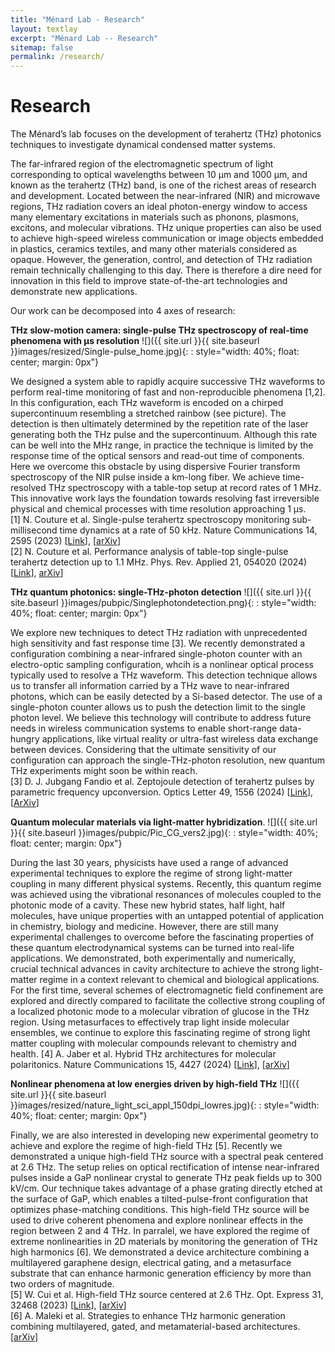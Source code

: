 ```yaml
---
title: "Ménard Lab - Research"
layout: textlay
excerpt: "Ménard Lab -- Research"
sitemap: false
permalink: /research/
---
```


# Research

The Ménard’s lab focuses on the development of terahertz (THz) photonics techniques to investigate dynamical condensed matter systems. 

The far-infrared region of the electromagnetic spectrum of light corresponding to optical wavelengths between 10 µm and 1000 µm, and known as the terahertz (THz) band, is one of the richest areas of research and development. Located between the near-infrared (NIR) and microwave regions, THz radiation covers an ideal photon-energy window to access many elementary excitations in materials such as phonons, plasmons, excitons, and molecular vibrations. THz unique properties can also be used to achieve high-speed wireless communication or image objects embedded in plastics, ceramics textiles, and many other materials considered as opaque. However, the generation, control, and detection of THz radiation remain technically challenging to this day. There is therefore a dire need for innovation in this field to improve state-of-the-art technologies and demonstrate new applications. 

Our work can be decomposed into 4 axes of research:  

**THz slow-motion camera: single-pulse THz spectroscopy of real-time phenomena with µs resolution** 
![]({{ site.url }}{{ site.baseurl }}images/resized/Single-pulse_home.jpg){: : style="width: 40%; float: center; margin: 0px"}

We designed a system able to rapidly acquire successive THz waveforms to perform real-time monitoring of fast and non-reproducible phenomena [1,2]. In this configuration, each THz waveform is encoded on a chirped supercontinuum resembling a stretched rainbow (see picture). The detection is then ultimately determined by the repetition rate of the laser generating both the THz pulse and the supercontinuum. Although this rate can be well into the MHz range, in practice the technique is limited by the response time of the optical sensors and read-out time of components. Here we overcome this obstacle by using dispersive Fourier transform spectroscopy of the NIR pulse inside a km-long fiber. We achieve time-resolved THz spectroscopy with a table-top setup at record rates of 1 MHz. This innovative work lays the foundation towards resolving fast irreversible physical and chemical processes with time resolution approaching 1 µs.<br>
[1]	N. Couture et al. Single-pulse terahertz spectroscopy monitoring sub-millisecond time dynamics at a rate of 50 kHz. Nature Communications 14, 2595 (2023) [[Link](https://www.nature.com/articles/s41467-023-38354-3)], [[arXiv](https://arxiv.org/abs/2207.11766)]<br>
[2]	N. Couture et al. Performance analysis of table-top single-pulse terahertz detection up to 1.1 MHz. Phys. Rev. Applied 21, 054020 (2024) [[Link](https://journals.aps.org/prapplied/abstract/10.1103/PhysRevApplied.21.054020)],  [arXiv](https://arxiv.org/abs/2309.09803)]

**THz quantum photonics: single-THz-photon detection**
![]({{ site.url }}{{ site.baseurl }}images/pubpic/Singlephotondetection.png){: : style="width: 40%; float: center; margin: 0px"}

We explore new techniques to detect THz radiation with unprecedented high sensitivity and fast response time [3]. We recently demonstrated a configuration combining a near-infrared single-photon counter with an electro-optic sampling configuration, whcih is a nonlinear optical process typically used to resolve a THz waveform. This detection technique allows us to transfer all information carried by a THz wave to near-infrared photons, which can be easily detected by a Si-based detector. The use of a single-photon counter allows us to push the detection limit to the single photon level. We believe this technology will contribute to address future needs in wireless communication systems to enable short-range data-hungry applications, like virtual reality or ultra-fast wireless data exchange between devices. Considering that the ultimate sensitivity of our configuration can approach the single-THz-photon resolution, new quantum THz experiments might soon be within reach.<br>
[3]	D. J. Jubgang Fandio et al. Zeptojoule detection of terahertz pulses by parametric frequency upconversion. Optics Letter 49, 1556 (2024) [[Link](https://opg.optica.org/ol/abstract.cfm?uri=ol-49-6-1556)], [[ArXiv](https://arxiv.org/abs/2310.08452)]

**Quantum molecular materials via light-matter hybridization**.
![]({{ site.url }}{{ site.baseurl }}images/pubpic/Pic_CG_vers2.jpg){: : style="width: 40%; float: center; margin: 0px"}

During the last 30 years, physicists have used a range of advanced experimental techniques to explore the regime of strong light-matter coupling in many different physical systems. Recently, this quantum regime was achieved using the vibrational resonances of molecules coupled to the photonic mode of a cavity. These new hybrid states, half light, half molecules, have unique properties with an untapped potential of application in chemistry, biology and medicine. However, there are still many experimental challenges to overcome before the fascinating properties of these quantum electrodynamical systems can be turned into real-life applications. We demonstrated, both experimentally and numerically, crucial technical advances in cavity architecture to achieve the strong light-matter regime in a context relevant to chemical and biological applications. For the first time, several schemes of electromagnetic field confinement are explored and directly compared to facilitate the collective strong coupling of a localized photonic mode to a molecular vibration of glucose in the THz region. Using metasurfaces to effectively trap light inside molecular ensembles, we continue to explore this fascinating regime of strong light matter coupling with molecular compounds relevant to chemistry and health. 
[4]	A. Jaber et al. Hybrid THz architectures for molecular polaritonics. Nature Communications 15, 4427 (2024) [[Link](https://www.nature.com/articles/s41467-024-48764-6)], [[arXiv](https://arxiv.org/abs/2304.03654)]

**Nonlinear phenomena at low energies driven by high-field THz** 
![]({{ site.url }}{{ site.baseurl }}images/resized/nature_light_sci_appl_150dpi_lowres.jpg){: : style="width: 40%; float: center; margin: 0px"}

Finally, we are also interested in developing new experimental geometry to achieve and explore the regime of high-field THz [5]. Recently we demonstrated a unique high-field THz source with a spectral peak centered at 2.6 THz. The setup relies on optical rectification of intense near-infrared pulses inside a GaP nonlinear crystal to generate THz peak fields up to 300 kV/cm. Our technique takes advantage of a phase grating directly etched at the surface of GaP, which enables a tilted-pulse-front configuration that optimizes phase-matching conditions. This high-field THz source will be used to drive coherent phenomena and explore nonlinear effects in the region between 2 and 4 THz. In parralel, we have explored the regime of extreme nonlinearities in 2D materials by monitoring the generation of THz high harmonics [6]. We demonstrated a device architecture combining a multilayered garaphene design, electrical gating, and a metasurface substrate that can enhance harmonic generation efficiency by more than two orders of magnitude.<br>
[5]	W. Cui et al. High-field THz source centered at 2.6 THz. Opt. Express 31, 32468 (2023) [[Link](https://opg.optica.org/oe/fulltext.cfm?uri=oe-31-20-32468&id=538092)], [[arXiv](https://arxiv.org/abs/2301.09467)]<br>
[6]	A. Maleki et al. Strategies to enhance THz harmonic generation combining multilayered, gated, and metamaterial-based architectures.  [[arXiv](https://arxiv.org/abs/2405.17125)]
